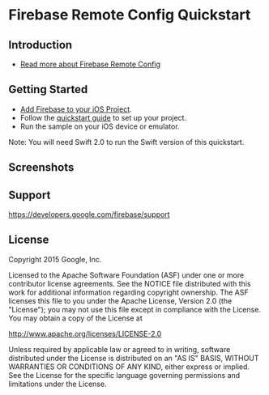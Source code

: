 Firebase Remote Config Quickstart
=============================

Introduction
------------

- [Read more about Firebase Remote Config](https://developers.google.com/firebase)

Getting Started
---------------

- [Add Firebase to your iOS Project](https://developers.google.com/firebase/docs/ios/setup).
- Follow the [quickstart guide](https://developers.google.com/firebase/docs/remote-config/ios) to set up your project.
- Run the sample on your iOS device or emulator.

Note: You will need Swift 2.0 to run the Swift version of this quickstart.

Screenshots
-----------

Support
-------

https://developers.google.com/firebase/support

License
-------

Copyright 2015 Google, Inc.

Licensed to the Apache Software Foundation (ASF) under one or more contributor
license agreements.  See the NOTICE file distributed with this work for
additional information regarding copyright ownership.  The ASF licenses this
file to you under the Apache License, Version 2.0 (the "License"); you may not
use this file except in compliance with the License.  You may obtain a copy of
the License at

  http://www.apache.org/licenses/LICENSE-2.0

Unless required by applicable law or agreed to in writing, software
distributed under the License is distributed on an "AS IS" BASIS, WITHOUT
WARRANTIES OR CONDITIONS OF ANY KIND, either express or implied.  See the
License for the specific language governing permissions and limitations under
the License.
